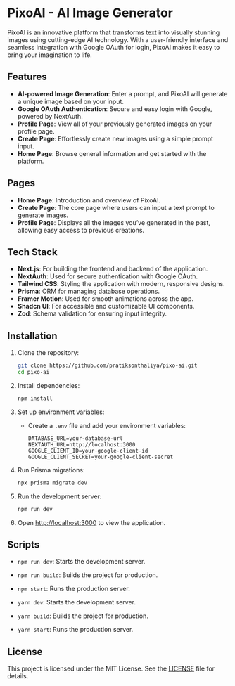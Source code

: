 # PixoAI - AI Image Generator

PixoAI is an innovative platform that transforms text into visually stunning images using cutting-edge AI technology. With a user-friendly interface and seamless integration with Google OAuth for login, PixoAI makes it easy to bring your imagination to life.

## Features

- **AI-powered Image Generation**: Enter a prompt, and PixoAI will generate a unique image based on your input.
- **Google OAuth Authentication**: Secure and easy login with Google, powered by NextAuth.
- **Profile Page**: View all of your previously generated images on your profile page.
- **Create Page**: Effortlessly create new images using a simple prompt input.
- **Home Page**: Browse general information and get started with the platform.

## Pages

- **Home Page**: Introduction and overview of PixoAI.
- **Create Page**: The core page where users can input a text prompt to generate images.
- **Profile Page**: Displays all the images you’ve generated in the past, allowing easy access to previous creations.

## Tech Stack

- **Next.js**: For building the frontend and backend of the application.
- **NextAuth**: Used for secure authentication with Google OAuth.
- **Tailwind CSS**: Styling the application with modern, responsive designs.
- **Prisma**: ORM for managing database operations.
- **Framer Motion**: Used for smooth animations across the app.
- **Shadcn UI**: For accessible and customizable UI components.
- **Zod**: Schema validation for ensuring input integrity.

## Installation

1. Clone the repository:
   ```bash
   git clone https://github.com/pratiksonthaliya/pixo-ai.git
   cd pixo-ai
   ```

2. Install dependencies:
   ```bash
   npm install
   ```

3. Set up environment variables:
   - Create a `.env` file and add your environment variables:
     ```env
     DATABASE_URL=your-database-url
     NEXTAUTH_URL=http://localhost:3000
     GOOGLE_CLIENT_ID=your-google-client-id
     GOOGLE_CLIENT_SECRET=your-google-client-secret
     ```

4. Run Prisma migrations:
   ```bash
   npx prisma migrate dev
   ```

5. Run the development server:
   ```bash
   npm run dev
   ```

6. Open [http://localhost:3000](http://localhost:3000) to view the application.

## Scripts

- `npm run dev`: Starts the development server.
- `npm run build`: Builds the project for production.
- `npm start`: Runs the production server.

- `yarn dev`: Starts the development server.
- `yarn build`: Builds the project for production.
- `yarn start`: Runs the production server.

## License

This project is licensed under the MIT License. See the [LICENSE](LICENSE) file for details.